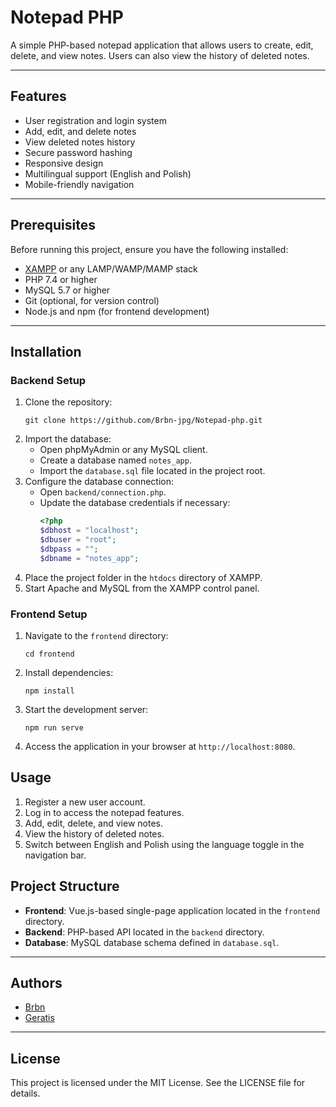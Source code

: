 # Notepad PHP

A simple PHP-based notepad application that allows users to create, edit, delete, and view notes. Users can also view the history of deleted notes.

---

## Features

- User registration and login system
- Add, edit, and delete notes
- View deleted notes history
- Secure password hashing
- Responsive design
- Multilingual support (English and Polish)
- Mobile-friendly navigation

---

## Prerequisites

Before running this project, ensure you have the following installed:

- [XAMPP](https://www.apachefriends.org/index.html) or any LAMP/WAMP/MAMP stack
- PHP 7.4 or higher
- MySQL 5.7 or higher
- Git (optional, for version control)
- Node.js and npm (for frontend development)

---

## Installation

### Backend Setup

1. Clone the repository:
   ```
   git clone https://github.com/Brbn-jpg/Notepad-php.git
   ```
2. Import the database:
   - Open phpMyAdmin or any MySQL client.
   - Create a database named `notes_app`.
   - Import the `database.sql` file located in the project root.
3. Configure the database connection:
   - Open `backend/connection.php`.
   - Update the database credentials if necessary:
     ```php
     <?php
     $dbhost = "localhost";
     $dbuser = "root";
     $dbpass = "";
     $dbname = "notes_app";
     ```
4. Place the project folder in the `htdocs` directory of XAMPP.
5. Start Apache and MySQL from the XAMPP control panel.

### Frontend Setup

1. Navigate to the `frontend` directory:
   ```
   cd frontend
   ```
2. Install dependencies:
   ```
   npm install
   ```
3. Start the development server:
   ```
   npm run serve
   ```
4. Access the application in your browser at `http://localhost:8080`.

## Usage

1. Register a new user account.
2. Log in to access the notepad features.
3. Add, edit, delete, and view notes.
4. View the history of deleted notes.
5. Switch between English and Polish using the language toggle in the navigation bar.

## Project Structure

- **Frontend**: Vue.js-based single-page application located in the `frontend` directory.
- **Backend**: PHP-based API located in the `backend` directory.
- **Database**: MySQL database schema defined in `database.sql`.

---

## Authors

- [Brbn](https://github.com/Brbn-jpg)
- [Geratis](https://github.com/Geratis)

---

## License

This project is licensed under the MIT License. See the LICENSE file for details.
